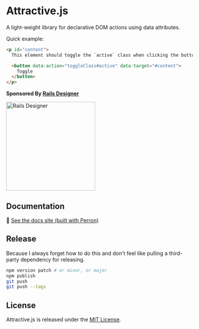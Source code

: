 # Attractive.js

A light-weight library for declarative DOM actions using data attributes.

Quick example:
```html
<p id="content">
  This element should toggle the `active` class when clicking the button below.

  <button data-action="toggleClass#active" data-target="#content">
    Toggle
  </button>
</p>
```


**Sponsored By [Rails Designer](https://railsdesigner.com/)**

<a href="https://railsdesigner.com/" target="_blank">
  <picture>
    <source media="(prefers-color-scheme: dark)" srcset="https://raw.githubusercontent.com/Rails-Designer/rails_icons/HEAD/.github/logo-dark.svg">
    <source media="(prefers-color-scheme: light)" srcset="https://raw.githubusercontent.com/Rails-Designer/rails_icons/HEAD/.github/logo-light.svg">
    <img alt="Rails Designer" src="https://raw.githubusercontent.com/Rails-Designer/rails_icons/HEAD/.github/logo-light.svg" width="240" style="max-width: 100%;">
  </picture>
</a>


## Documentation

📑 [See the docs site (built with Perron)](https://attractivejs.railsdesigner.com/#get-started)


## Release

Because I always forget how to do this and don't feel like pulling a third-party dependency for releasing.

```bash
npm version patch # or minor, or major
npm publish
git push
git push --tags
```


## License

Attractive.js is released under the [MIT License](https://opensource.org/licenses/MIT).
